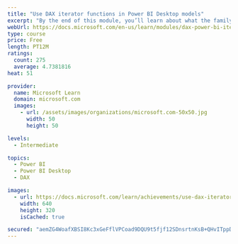 ```yaml
---
title: "Use DAX iterator functions in Power BI Desktop models"
excerpt: "By the end of this module, you’ll learn about what the family of iterator functions can do and how to use them in your DAX calculations. Calculations will include custom summarizations, ranking, and concatenation."
webUrl: https://docs.microsoft.com/en-us/learn/modules/dax-power-bi-iterator-functions/
type: course
price: Free
length: PT12M
ratings:
  count: 275
  average: 4.7381816
heat: 51

provider:
  name: Microsoft Learn
  domain: microsoft.com
  images:
    - url: /assets/images/organizations/microsoft.com-50x50.jpg
      width: 50
      height: 50

levels:
  - Intermediate

topics:
  - Power BI
  - Power BI Desktop
  - DAX

images:
  - url: https://docs.microsoft.com/learn/achievements/use-dax-iterator-functions-power-bi-desktop-social.png
    width: 640
    height: 320
    isCached: true

secured: "aemZG4WoafXBSI8Kc3xGeFflVPCoad9DQU9t5fjf12SDnsrtnKsB+QHvITppDtvIWBQsr2zutLXbxCdOxtBAXKIa16CzyxY2ImccSq7QjoVOaOCHPOkMnsIR411B5c9xyZHK0TLPvYAqWWvYlTrKuWmUEZ9HcsRI3hfRqqgVH6hcOK2ICDlTpGMKTpae3gh8TD/dO2Yf3JEm1rgYieWTjJQ5SQM5zE14W/k+QdAtSbENZhTW9yixiVZvQMyvpnN3DHxwn7OO+yNiNX4zdglB3Xe++38a07b/CK0ckIsHhcZmylYeT8yn+Jdjrl6sxf5qyzdYBok1HmdyBGsEBhvJZMjelSLfwf5FU04mzUUueeSYZUHFMDuEOkGz0MQoSqv4NV/RhljMMYZF5mDWUF0zpMzo29W+vGzB1i8uqybDbQY=;DG3NDktn5p8FXcW4HQyrjQ=="
---
```


